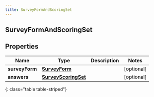 ```yaml
---
title: SurveyFormAndScoringSet
---
```

## SurveyFormAndScoringSet


## Properties

| Name | Type | Description | Notes |
| ------------ | ------------- | ------------- | ------------- |
| **surveyForm** | [**SurveyForm**](SurveyForm.html) |  |  [optional] |
| **answers** | [**SurveyScoringSet**](SurveyScoringSet.html) |  |  [optional] |
{: class="table table-striped"}



